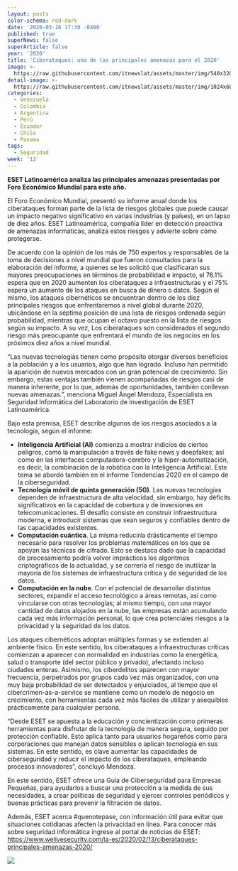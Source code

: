 ```yaml
---
layout: posts
color-schema: red-dark
date: '2020-03-16 17:39 -0400'
published: true
superNews: false
superArticle: false
year: '2020'
title: 'Ciberataques: una de las principales amenazas para el 2020'
image: >-
  https://raw.githubusercontent.com/itnewslat/assets/master/img/540x320/Ciberataque-p.jpg
detail-image: >-
  https://raw.githubusercontent.com/itnewslat/assets/master/img/1024x680/Ciberataque-g.jpg
categories:
  - Venezuela
  - Colombia
  - Argentina
  - Perú
  - Ecuador
  - Chile
  - Panama
tags:
  - Seguridad
week: '12'
---
```

**ESET Latinoamérica analiza las principales amenazas presentadas por Foro Económico Mundial para este año.**

El Foro Económico Mundial, presentó su informe anual donde los ciberataques forman parte de la lista de riesgos globales que puede causar un impacto negativo significativo en varias industrias (y países), en un lapso de diez años. ESET Latinoamérica, compañía líder en detección proactiva de amenazas informáticas, analiza estos riesgos y advierte sobre cómo protegerse.
 
 De acuerdo con la opinión de los más de 750 expertos y responsables de la toma de decisiones a nivel mundial que fueron consultados para la elaboración del informe, a quienes se les solicitó que clasificaran sus mayores preocupaciones en términos de probabilidad e impacto, el 76.1% espera que en 2020 aumenten los ciberataques a infraestructuras y el 75% espera un aumento de los ataques en busca de dinero o datos. Según el mismo, los ataques cibernéticos se encuentran dentro de los diez principales riesgos que enfrentaremos a nivel global durante 2020, ubicándose en la séptima posición de una lista de riesgos ordenada según probabilidad, mientras que ocupan el octavo puesto en la lista de riesgos según su impacto. A su vez, Los ciberataques son considerados el segundo riesgo más preocupante que enfrentará el mundo de los negocios en los próximos diez años a nivel mundial. 
 
“Las nuevas tecnologías tienen como propósito otorgar diversos beneficios a la población y a los usuarios, algo que han logrado. Incluso han permitido la aparición de nuevos mercados con un gran potencial de crecimiento. Sin embargo, estas ventajas también vienen acompañadas de riesgos casi de manera inherente, por lo que, además de oportunidades, también conllevan nuevas amenazas.”, menciona Miguel Ángel Mendoza, Especialista en Seguridad Informática del Laboratorio de Investigación de ESET Latinoamérica.
 
Bajo esta premisa, ESET describe algunos de los riesgos asociados a la tecnología, según el informe:

- **Inteligencia Artificial (AI)** comienza a mostrar indicios de ciertos peligros, como la manipulación a través de fake news y deepfakes; así como en las interfaces computadora-cerebro y la híper-automatización, es decir, la combinación de la robótica con la Inteligencia Artificial. Este tema se abordó también en el informe Tendencias 2020 en el campo de la ciberseguridad.
- **Tecnología móvil de quinta generación (5G)**. Las nuevas tecnologías dependen de infraestructura de alta velocidad, sin embargo, hay déficits significativos en la capacidad de cobertura y de inversiones en telecomunicaciones. El desafío consiste en construir infraestructura moderna, e introducir sistemas que sean seguros y confiables dentro de las capacidades existentes.
- **Computación cuántica**. La misma reduciría drásticamente el tiempo necesario para resolver los problemas matemáticos en los que se apoyan las técnicas de cifrado. Esto se destaca dado que la capacidad de procesamiento podría volver imprácticos los algoritmos criptográficos de la actualidad, y se correría el riesgo de inutilizar la mayoría de los sistemas de infraestructura crítica y de seguridad de los datos.
- **Computación en la nube**. Con el potencial de desarrollar distintos sectores, expandir el acceso tecnológico a áreas remotas, así como vincularse con otras tecnologías; al mismo tiempo, con una mayor cantidad de datos alojados en la nube, las empresas están acumulando cada vez más información personal, lo que crea potenciales riesgos a la privacidad y la seguridad de los datos.

Los ataques cibernéticos adoptan múltiples formas y se extienden al ambiente físico. En este sentido, los ciberataques a infraestructuras críticas comienzan a aparecer con normalidad en industrias como la energética, salud o transporte (del sector público y privado), afectando incluso ciudades enteras. Asimismo, los ciberdelitos aparecen con mayor frecuencia, perpetrados por grupos cada vez más organizados, con una muy baja probabilidad de ser detectados y enjuiciados, al tiempo que el cibercrimen-as-a-service se mantiene como un modelo de negocio en crecimiento, con herramientas cada vez más fáciles de utilizar y asequibles prácticamente para cualquier persona.

“Desde ESET se apuesta a la educación y concientización como primeras herramientas para disfrutar de la tecnología de manera segura, seguido por protección confiable. Esto aplica tanto para usuarios hogareños como para corporaciones que manejan datos sensibles o aplican tecnología en sus sistemas. En este sentido, es clave aumentar las capacidades de ciberseguridad y reducir el impacto de los ciberataques, empleando procesos innovadores”, concluyó Mendoza.

En este sentido, ESET ofrece una Guía de Ciberseguridad para Empresas Pequeñas, para ayudarlos a buscar una protección a la medida de sus necesidades, a crear políticas de seguridad y ejercer controles periódicos y buenas prácticas para prevenir la filtración de datos.
  
Además, ESET acerca #quenotepase, con información útil para evitar que situaciones cotidianas afecten la privacidad en línea. Para conocer más sobre seguridad informática ingrese al portal de noticias de ESET: https://www.welivesecurity.com/la-es/2020/02/13/ciberataques-principales-amenazas-2020/
 
<img src="https://tracker.metricool.com/c3po.jpg?hash=56f88a41e39ab42c063cc51676587a04"/>
